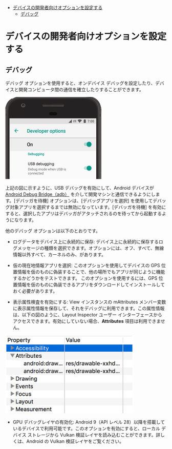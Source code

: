 - [デバイスの開発者向けオプションを設定する](#デバイスの開発者向けオプションを設定する)
  - [デバッグ](#デバッグ)


# デバイスの開発者向けオプションを設定する

## デバッグ

デバッグ オプションを使用すると、オンデバイス デバッグを設定したり、デバイスと開発コンピュータ間の通信を確立したりすることができます。

<img src="./画像/dev-options-debug_2x.png" width="300">

上記の図に示すように、USB デバッグを有効にして、Android デバイスが [Android Debug Bridge（adb）](https://developer.android.com/studio/command-line/adb?hl=ja&_gl=1*11q8el9*_up*MQ..*_ga*MTk5MTYxMTA4Ni4xNzI3NDI1ODc0*_ga_6HH9YJMN9M*MTcyNzQ0NzM1MC40LjAuMTcyNzQ0NzM1MC4wLjAuMTI2MDE2NDg2Mw..) を介して開発マシンと通信できるようにします。[デバッガを待機] オプションは、[デバッグアプリを選択] を使用してデバッグ対象アプリを選択するまでは無効になっています。[デバッガを待機] を有効にすると、選択したアプリはデバッガがアタッチされるのを待ってから起動するようになります。

他のデバッグ オプションは以下のとおりです。

- ログデータをデバイス上に永続的に保存: デバイス上に永続的に保存するログメッセージの種類を選択できます。オプションには、オフ、すべて、無線情報以外すべて、カーネルのみ、があります。

- 仮の現在地情報アプリを選択: このオプションを使用してデバイスの GPS 位置情報を仮のものに偽装することで、他の場所でもアプリが同じように機能するかどうかをテストできます。 このオプションを使用するには、GPS 位置情報を仮のものに偽装できるアプリをダウンロードしてインストールしておく必要があります。

- 表示属性検査を有効にする: View インスタンスの mAttributes メンバー変数に表示属性情報を保存して、それをデバッグに利用できます。この属性情報は、以下の図のように、Layout Inspector ユーザー インターフェースからアクセスできます。有効にしていない場合、**Attributes** 項目は利用できません。

<img src="./画像/dev-options-view-attributes_2x.png" width="400">

- GPU デバッグレイヤの有効化: Android 9（API レベル 28）以降を搭載しているデバイスで利用可能です。このオプションを有効にすると、ローカル デバイス ストレージから Vulkan 検証レイヤを読み込むことができます。詳しくは、Android の Vulkan 検証レイヤをご覧ください。



